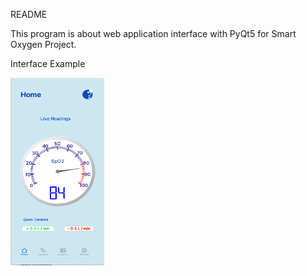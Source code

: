 README

This program is about web application interface with PyQt5 for Smart Oxygen Project. 

Interface Example
<div align=left><img width="150" height="300" src="https://github.com/Tanlion/SPO2/blob/master/Interface.png"/></div>
